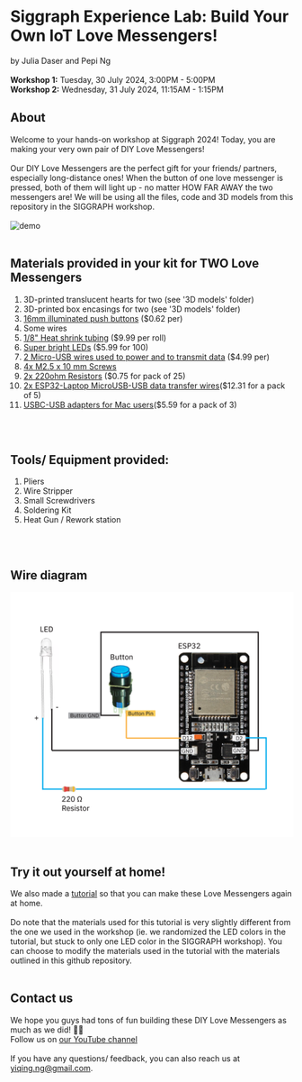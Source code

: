 # Siggraph Experience Lab: Build Your Own IoT Love Messengers!
by Julia Daser and Pepi Ng
<br>
<br>
**Workshop 1:** Tuesday, 30 July 2024, 3:00PM - 5:00PM
<br>
**Workshop 2:** Wednesday, 31 July 2024, 11:15AM - 1:15PM
<br>

## About 
Welcome to your hands-on workshop at Siggraph 2024! Today, you are making your very own pair of DIY Love Messengers! 
<br>
<br>
Our DIY Love Messengers are the perfect gift for your friends/ partners, especially long-distance ones! When the button of one love messenger is pressed, both of them will light up - no matter HOW FAR AWAY the two messengers are! We will be using all the files, code and 3D models from this repository in the SIGGRAPH workshop.
<br>
<br>
<img src="Media/gif.gif" alt="demo" width="600"/>
<br>
<br>

## Materials provided in your kit for TWO Love Messengers
1. 3D-printed translucent hearts for two (see '3D models' folder)
2. 3D-printed box encasings for two (see '3D models' folder)
3. [16mm illuminated push buttons](https://www.aliexpress.us/item/2251832614629523.html?spm=a2g0o.productlist.main.11.5072117655K7gB&algo_pvid=225969aa-799d-4e9d-af17-dd443563b8c6&algo_exp_id=225969aa-799d-4e9d-af17-dd443563b8c6-5&pdp_npi=4%40dis%21USD%210.62%210.62%21%21%210.62%210.62%21%40210307c317161401282835369e4f5f%2165823672908%21sea%21US%210%21AB&curPageLogUid=AgGRJrNgn8u5&utparam-url=scene%3Asearch%7Cquery_from%3A) ($0.62 per)
4. Some wires 
5. [1/8" Heat shrink tubing](https://www.amazon.com/XHF-Heat-Shrink-Tubing-Roll/dp/B0B38PGS1Y/ref=sr_1_1_sspa?crid=V4VLVPPZZSFX&dib=eyJ2IjoiMSJ9.66H4Hnwp0OvkInhFrpBGyh0zW9x5mQphIGP4V6LXfm6Rcc6P41GnfsAsNUyHBIIWKhjkaK9-p8ej4q1cu1hMXncHQS9X-vDyhRFCOoPWhrOVsVmZbwZ97gytU54qrG3Lx_DREQVYUfl7ImdtfLQDTEMjD9NJkS_rs3PhRXHS-Q0EgzqTAgHyw26n0ZGoTuNNL68y0otdg_TFcaB2l6WeQtd06nlK2a4LtGz---bAg_c.EqoDmAriGWz8E8LrDIZRBhvE_f9yULhHrrcIE9ganRs&dib_tag=se&keywords=1%2F8%2Binch%2Bheat%2Bshrink%2Btubing&qid=1717855275&sprefix=1%2F8%2Binch%2Bheat%2Bshrink%2Btubing%2Caps%2C323&sr=8-1-spons&sp_csd=d2lkZ2V0TmFtZT1zcF9hdGY&th=1) ($9.99 per roll)
6. [Super bright LEDs](https://www.amazon.com/dp/B01AUI4VQU/ref=sspa_dk_detail_4?pd_rd_i=B01AUI4VQU&pd_rd_w=YnDHQ&content-id=amzn1.sym.248b5e31-60e8-4934-96cf-b3789198461a&pf_rd_p=248b5e31-60e8-4934-96cf-b3789198461a&pf_rd_r=0NJCFTT68WD09JGSG2HB&pd_rd_wg=p8EFN&pd_rd_r=797c86d4-d6a1-4a3a-b51a-dba9e538c45a&s=hi&sp_csd=d2lkZ2V0TmFtZT1zcF9kZXRhaWxfdGhlbWF0aWM&th=1) ($5.99 for 100)
7. [2 Micro-USB wires used to power and to transmit data](https://www.bestbuy.com/site/best-buy-essentials-3-usb-a-to-micro-usb-charge-and-sync-cable-black/6456436.p?skuId=6456436&utm_source=feed&ref=212&loc=20161460807&gad_source=1&gclid=CjwKCAiAzJOtBhALEiwAtwj8thVSNr45dY5C1Sd8EiPBhqMn8sO--0ueCs4qPVapoc-a6hkdDCGhWRoCYbwQAvD_BwE&gclsrc=aw.ds) ($4.99 per)
8. [4x M2.5 x 10 mm Screws](https://www.amazon.com/uxcell-100pcs-Stainless-Phillips-Tapping/dp/B01KXTUCM8/ref=sr_1_1_sspa?crid=1A0H7ME44I8XG&dib=eyJ2IjoiMSJ9.1EDcmIzZvaAscU3Q-1ZO17pntsZAfotkye6Xwgxa5MQWk30NrBFC_MF6IROeWOjLtfmwox328E3DkG8CdnVfezLs6Xb8RNRxMYqVslyaOu7hm3xB4WrDxBira7h0NvUAXxpph7wWM13UlfpV83F09FYsV4QALO0P2KET0VfsBjRP6IfLUAXQQszT4pUiwVfxoMEFR5iH1uEIA9eKS5eNCjoAmmfHzkeT9CZx5lyap4k.YbI_gbR8JlB_4itWpd1EIFg7ybsKn-BVILFg5GIqTQk&dib_tag=se&keywords=m2%2Bx%2B8mm%2Bscrews&qid=1716141059&sprefix=M2%2Bx%2B8mm%2B%2Caps%2C109&sr=8-1-spons&sp_csd=d2lkZ2V0TmFtZT1zcF9hdGY&th=1)
9. [2x 220ohm Resistors](https://www.adafruit.com/product/2780) ($0.75 for pack of 25)
10. [2x ESP32-Laptop MicroUSB-USB data transfer wires](https://www.amazon.com/AGIPAXX-Micro-Cable-Cables-Black/dp/B0CZCWD7Q9/ref=sr_1_1_sspa?crid=4LKZUKLQ2U2V&dib=eyJ2IjoiMSJ9.FDY-NaONLUNfYkZ3mhfVZSVwS1xtCw7A9m6LkJJfwdZSku__WoGHVIY5jGTLj0olQF3zz8pWdXopY7JgoPIOTPSiJ5greTiSA26P2D4rirbUnyPe_7YhzVbQ9DnL9eEjZhhZG9M1DgZdiJbb1jbSmrxJk2dYb9PUEmLGkFz5v_na6OrH7M86gx4ADAruGv2qoAjv6aUzn8SshyiFn-aMc-CsDPLU5gmwsZkw-oewL6o.8i84aPyJCKWWLAHO9q27_rEqWPgz6Cj69HsMhTRpu2Y&dib_tag=se&keywords=Micro+USB+Cable%2C+5+Pack&qid=1716141264&sprefix=micro+usb+cable%2C+5+pack%2Caps%2C98&sr=8-1-spons&sp_csd=d2lkZ2V0TmFtZT1zcF9hdGY&psc=1)($12.31 for a pack of 5) 
11. [USBC-USB adapters for Mac users](https://www.amazon.com/Henrety-Adapter-Female-Compatible-MacBook/dp/B0B4S2SKNH/ref=sr_1_3?crid=YCRPTJ7EM00Y&dib=eyJ2IjoiMSJ9.dlxBMmv9mixYqbIbRoCiUutuZGg-05a9clikk9FgGx4eKr6hHk6vOFiPfU3P1ksA-QWp2kF9AWT4ln2FknWtZlPqZGDzz2onlC94TkqnDd-jtviadynjrOUM_z1YYdhI8rO1WY5dbki-J60sVPrdixUuzzUqhN2jQm4UkzHevNfz-Y4ULskbFyi3y3l3Endu7_jcIj-9ZF7HYXWEA_g_FbcWAk5GV1fGPiOUIF0ZJMg.ayPl01xZvZTjLsYFwFhpyVyUUzT8t5nNFOMUG1r13MI&dib_tag=se&keywords=usb%2Bc%2Bto%2Busb&qid=1715897360&sprefix=usbc%2Bto%2Busb%2Caps%2C100&sr=8-3&th=1)($5.59 for a pack of 3)

<br>   
<br>

## Tools/ Equipment provided: 
1. Pliers
2. Wire Stripper
3. Small Screwdrivers
4. Soldering Kit
5. Heat Gun / Rework station

<br>
<br>

## Wire diagram
<img src="Media/wireDiagram.png" alt="wire diagram" width="600"/>

<br>
<br>

## Try it out yourself at home!
We also made a [tutorial](https://www.youtube.com/watch?v=Ot5ihNqtx74&feature=youtu.be&ab_channel=WormiCollective) so that you can make these Love Messengers again at home. 
<br><br> Do note that the materials used for this tutorial is very slightly different from the one we used in the workshop (ie. we randomized the LED colors in the tutorial, but stuck to only one LED color in the SIGGRAPH workshop). You can choose to modify the materials used in the tutorial with the materials outlined in this github repository.
<br>
<br>

## Contact us
We hope you guys had tons of fun building these DIY Love Messengers as much as we did! 💙🧡
<br>
Follow us on [our YouTube channel](https://www.youtube.com/@WormiCollective)
<br>
<br>
If you have any questions/ feedback, you can also reach us at yiqing.ng@gmail.com.
